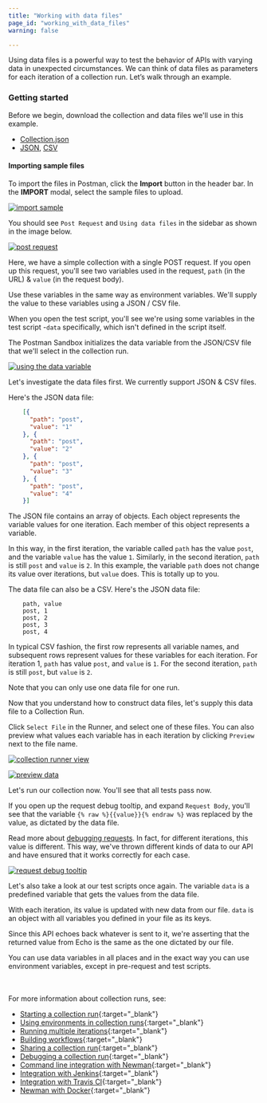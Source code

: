 ```yaml
---
title: "Working with data files"
page_id: "working_with_data_files"
warning: false

---
```


Using data files is a powerful way to test the behavior of APIs with varying data in unexpected circumstances. We can think of data files as parameters for each iteration of a collection run. Let’s walk through an example.

### Getting started

Before we begin, download the collection and data files we'll use in this example.

   *   [Collection.json](https://s3.amazonaws.com/postman-static-getpostman-com/postman-docs/58533790.json)
   *   [JSON](https://s3.amazonaws.com/postman-static-getpostman-com/postman-docs/58702589.json), [CSV](https://s3.amazonaws.com/postman-static-getpostman-com/postman-docs/58702574.csv)
   
#### Importing sample files

To import the files in Postman, click the **Import** button in the header bar. In the **IMPORT** modal, select the sample files to upload.

[![import sample](https://s3.amazonaws.com/postman-static-getpostman-com/postman-docs/import+modal.png)](https://s3.amazonaws.com/postman-static-getpostman-com/postman-docs/import+modal.png)

You should see `Post Request` and `Using data files` in the sidebar as shown in the image below.
   
[![post request](https://s3.amazonaws.com/postman-static-getpostman-com/postman-docs/WS-working-with-data-1.png)](https://s3.amazonaws.com/postman-static-getpostman-com/postman-docs/WS-working-with-data-1.png)

Here, we have a simple collection with a single POST request. If you open up this request, you'll see two variables used in the request, `path` (in the URL) & `value` (in the request body). 

Use these variables in the same way as environment variables. We'll supply the value to these variables using a JSON / CSV file.

When you open the test script, you'll see we're using some variables in the test script -`data` specifically, which isn't defined in the script itself. 

The Postman Sandbox initializes the data variable from the JSON/CSV file that we'll select in the collection run.

[![using the data variable](https://s3.amazonaws.com/postman-static-getpostman-com/postman-docs/WS-working-with-data-files-2.png)](https://s3.amazonaws.com/postman-static-getpostman-com/postman-docs/WS-working-with-data-files-2.png)

Let's investigate the data files first. We currently support JSON & CSV files.

Here's the JSON data file:

```json
    [{
      "path": "post",
      "value": "1"
    }, {
      "path": "post",
      "value": "2"
    }, {
      "path": "post",
      "value": "3"
    }, {
      "path": "post",
      "value": "4"
    }]
```

The JSON file contains an array of objects. Each object represents the variable values for one iteration. Each member of this object represents a variable. 

In this way, in the first iteration, the variable called `path` has the value `post`, and the variable `value` has the value `1`. Similarly, in the second iteration, `path` is still `post` and `value` is `2`. In this example, the variable `path` does not change its value over iterations, but `value` does. This is totally up to you.

The data file can also be a CSV. Here's the JSON data file:

```
    path, value
    post, 1
    post, 2
    post, 3
    post, 4
```

In typical CSV fashion, the first row represents all variable names, and subsequent rows represent values for these variables for each iteration. For iteration 1, `path` has value `post`, and `value` is `1`. For the second iteration, `path` is still `post`, but `value` is `2`.

Note that you can only use one data file for one run.

Now that you understand how to construct data files, let's supply this data file to a Collection Run. 

Click `Select File` in the Runner, and select one of these files. You can also preview what values each variable has in each iteration by clicking `Preview` next to the file name.

[![collection runner view](https://s3.amazonaws.com/postman-static-getpostman-com/postman-docs/58702694.png)](https://s3.amazonaws.com/postman-static-getpostman-com/postman-docs/58702694.png)             

[![preview data](https://s3.amazonaws.com/postman-static-getpostman-com/postman-docs/58703253.png)](https://s3.amazonaws.com/postman-static-getpostman-com/postman-docs/58703253.png)

Let's run our collection now. You'll see that all tests pass now. 

If you open up the request debug tooltip, and expand `Request Body`, you'll see that the variable `{% raw %}{{value}}{% endraw %}` was replaced by the value, as dictated by the data file. 

Read more about [debugging requests](/docs/v6/postman/collection_runs/debugging_a_collection_run). In fact, for different iterations, this value is different. This way, we've thrown different kinds of data to our API and have ensured that it works correctly for each case.

[![request debug tooltip](https://s3.amazonaws.com/postman-static-getpostman-com/postman-docs/58702708.png)](https://s3.amazonaws.com/postman-static-getpostman-com/postman-docs/58702708.png)

Let's also take a look at our test scripts once again. The variable `data` is a predefined variable that gets the values from the data file.

With each iteration, its value is updated with new data from our file. `data` is an object with all variables you defined in your file as its keys. 

Since this API echoes back whatever is sent to it, we're asserting that the returned value from Echo is the same as the one dictated by our file.

You can use data variables in all places and in the exact way you can use environment variables, except in pre-request and test scripts.

<br>
<br>
For more information about collection runs, see:

* [Starting a collection run](/docs/v6/postman/collection_runs/starting_a_collection_run){:target="_blank"}
* [Using environments in collection runs](/docs/v6/postman/collection_runs/using_environments_in_collection_runs){:target="_blank"}
* [Running multiple iterations](/docs/v6/postman/collection_runs/running_multiple_iterations){:target="_blank"}
* [Building workflows](/docs/v6/postman/collection_runs/building_workflows){:target="_blank"}
* [Sharing a collection run](/docs/v6/postman/collection_runs/sharing_a_collection_run){:target="_blank"}
* [Debugging a collection run](/docs/v6/postman/collection_runs/debugging_a_collection_run){:target="_blank"}
* [Command line integration with Newman](/docs/v6/postman/collection_runs/command_line_integration_with_newman){:target="_blank"}
* [Integration with Jenkins](/docs/v6/postman/collection_runs/integration_with_jenkins){:target="_blank"}
* [Integration with Travis CI](/docs/v6/postman/collection_runs/integration_with_travis){:target="_blank"}
* [Newman with Docker](/docs/v6/postman/collection_runs/newman_with_docker){:target="_blank"}



